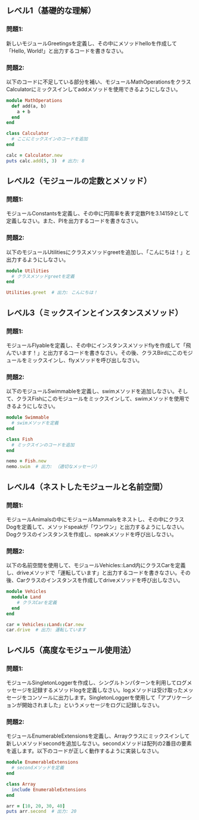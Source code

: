 ## レベル1（基礎的な理解）
### 問題1:
新しいモジュールGreetingsを定義し、その中にメソッドhelloを作成して「Hello, World!」と出力するコードを書きなさい。

### 問題2:
以下のコードに不足している部分を補い、モジュールMathOperationsをクラスCalculatorにミックスインしてaddメソッドを使用できるようにしなさい。

```ruby
module MathOperations
  def add(a, b)
    a + b
  end
end

class Calculator
  # ここにミックスインのコードを追加
end

calc = Calculator.new
puts calc.add(5, 3)  # 出力: 8
```
## レベル2（モジュールの定数とメソッド）
### 問題1:
モジュールConstantsを定義し、その中に円周率を表す定数PIを3.14159として定義しなさい。また、PIを出力するコードを書きなさい。

### 問題2:
以下のモジュールUtilitiesにクラスメソッドgreetを追加し、「こんにちは！」と出力するようにしなさい。

```ruby
module Utilities
  # クラスメソッドgreetを定義
end

Utilities.greet  # 出力: こんにちは！
```
## レベル3（ミックスインとインスタンスメソッド）
### 問題1:
モジュールFlyableを定義し、その中にインスタンスメソッドflyを作成して「飛んでいます！」と出力するコードを書きなさい。その後、クラスBirdにこのモジュールをミックスインし、flyメソッドを呼び出しなさい。

### 問題2:
以下のモジュールSwimmableを定義し、swimメソッドを追加しなさい。そして、クラスFishにこのモジュールをミックスインして、swimメソッドを使用できるようにしなさい。

```ruby
module Swimmable
  # swimメソッドを定義
end

class Fish
  # ミックスインのコードを追加
end

nemo = Fish.new
nemo.swim  # 出力: （適切なメッセージ）
```
## レベル4（ネストしたモジュールと名前空間）
### 問題1:
モジュールAnimalsの中にモジュールMammalsをネストし、その中にクラスDogを定義して、メソッドspeakが「ワンワン」と出力するようにしなさい。Dogクラスのインスタンスを作成し、speakメソッドを呼び出しなさい。

### 問題2:
以下の名前空間を使用して、モジュールVehicles::Land内にクラスCarを定義し、driveメソッドで「運転しています」と出力するコードを書きなさい。その後、Carクラスのインスタンスを作成してdriveメソッドを呼び出しなさい。

```ruby
module Vehicles
  module Land
    # クラスCarを定義
  end
end

car = Vehicles::Land::Car.new
car.drive  # 出力: 運転しています
```
## レベル5（高度なモジュール使用法）
### 問題1:
モジュールSingletonLoggerを作成し、シングルトンパターンを利用してログメッセージを記録するメソッドlogを定義しなさい。logメソッドは受け取ったメッセージをコンソールに出力します。SingletonLoggerを使用して「アプリケーションが開始されました」というメッセージをログに記録しなさい。

### 問題2:
モジュールEnumerableExtensionsを定義し、Arrayクラスにミックスインして新しいメソッドsecondを追加しなさい。secondメソッドは配列の2番目の要素を返します。以下のコードが正しく動作するように実装しなさい。


```ruby
module EnumerableExtensions
  # secondメソッドを定義
end

class Array
  include EnumerableExtensions
end

arr = [10, 20, 30, 40]
puts arr.second  # 出力: 20
```
